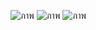 ![ภาพ](https://user-images.githubusercontent.com/115066278/198340642-aab847d7-8748-49b8-bea2-8d9b5a1ece49.png)
![ภาพ](https://user-images.githubusercontent.com/115066278/198340655-f21e7b38-9157-43e4-84ed-3481d5ec6b8f.png)
![ภาพ](https://user-images.githubusercontent.com/115066278/198340677-ffe415ee-2f9a-4cc4-a056-2bd0ad3ebc96.png)
